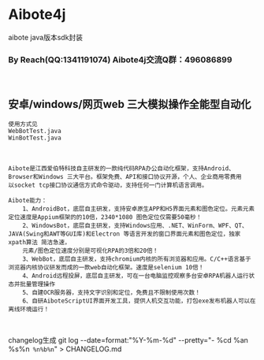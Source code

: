 # Aibote4j
aibote java版本sdk封装
### By Reach(QQ:1341191074)   Aibote4j交流Q群：496086899
<br />

## 安卓/windows/网页web 三大模拟操作全能型自动化
```
使用方式见   
WebBotTest.java 
WinBotTest.java
```
<br />

```
Aibote是江西爱伯特科技自主研发的一款纯代码RPA办公自动化框架，支持Android、Browser和Windows 三大平台。框架免费、API和接口协议开源，个人、企业商用零费用
以socket tcp接口协议通信方式命令驱动，支持任何一门计算机语言调用。

Aibote能力：
    1、AndroidBot，底层自主研发，支持安卓原生APP和H5界面元素和图色定位。元素元素定位速度是Appium框架的的10倍，2340*1080 图色定位仅需要50毫秒！
    2、WindowsBot，底层自主研发，支持Windows应用、.NET、WinForm、WPF、QT、JAVA(Swing和AWT等GUI库)和Electron 等语言开发的窗口界面元素和图色定位，独家xpath算法 简洁急速，
    元素/图色定位速度分别是可视化RPA的3倍和20倍！
    3、WebBot，底层自主研发，支持chromium内核的所有浏览器和应用。C/C++语言基于浏览器内核协议研发而成的一款web自动化框架。速度是selenium 10倍！
    4、Android远程投屏，底层自主研发，可在一台电脑监控观察多台安卓RPA机器人运行状态并批量管理操作
    5、自建OCR服务器，支持文字识别和定位，免费且不限制使用次数！
    6、自研AiboteScriptUI界面开发工具，提供人机交互功能，打包exe发布机器人可以在离线环境运行！
```
<br />

changelog生成
git log --date=format:"%Y-%m-%d" --pretty="- %cd %an %s%n`````` %n%b%n``````" > CHANGELOG.md

